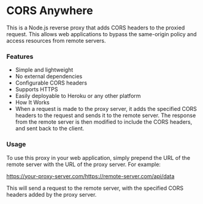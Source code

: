 # CORS Anywhere

This is a Node.js reverse proxy that adds CORS headers to the proxied request. This allows web applications to bypass the same-origin policy and access resources from remote servers.

### Features
- Simple and lightweight
- No external dependencies
- Configurable CORS headers
- Supports HTTPS
- Easily deployable to Heroku or any other platform
- How It Works
- When a request is made to the proxy server, it adds the specified CORS headers to the request and sends it to the remote server. The response from the remote server is then modified to include the CORS headers, and sent back to the client.

### Usage
To use this proxy in your web application, simply prepend the URL of the remote server with the URL of the proxy server. For example:

https://your-proxy-server.com/https://remote-server.com/api/data

This will send a request to the remote server, with the specified CORS headers added by the proxy server.
